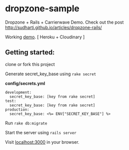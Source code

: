dropzone-sample
===============

Dropzone + Rails + Carrierwave Demo. Check out the post http://sudharti.github.io/articles/dropzone-rails/

Working [demo](https://shrouded-beyond-2562.herokuapp.com/). [ Heroku + Cloudinary ]

Getting started:
---------------
clone or fork this project

Generate secret_key_base using ```rake secret```

**config/secrets.yml**

```
development:
  secret_key_base: [key from rake secret]
test:
  secret_key_base: [key from rake secret]
production:
  secret_key_base: <%= ENV["SECRET_KEY_BASE"] %>
```

Run ```rake db:migrate```

Start the server using ```rails server```

Visit [localhost:3000](http://localhost:3000) in your browser.



